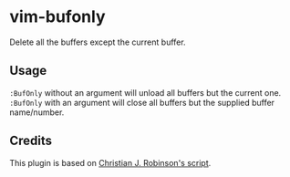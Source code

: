 vim-bufonly
===========

Delete all the buffers except the current buffer.


## Usage

`:BufOnly` without an argument will unload all buffers but the current one.  
`:BufOnly` with an argument will close all buffers but the supplied buffer name/number.

## Credits
This plugin is based on [Christian J. Robinson's script](http://www.vim.org/scripts/script.php?script_id=1071).

